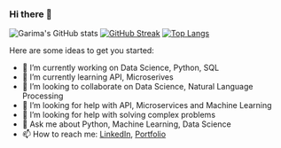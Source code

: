 ### Hi there 👋
![Garima's GitHub stats](https://github-readme-stats.vercel.app/api?username=garimazthakur&count_private=true&theme=cobalt&gb_color=Gradient)
[![GitHub Streak](https://github-readme-streak-stats.herokuapp.com/?user=garimazthakur&theme=highcontrast)](https://git.io/streak-stats)
[![Top Langs](https://github-readme-stats.vercel.app/api/top-langs/?username=garimazthakur&langs_count=8&layout=compact)](https://github.com/garimazthakur/github-readme-stats)

<!--**garimazthakur/garimazthakur** is a ✨ _special_ ✨ repository because its `README.md` (this file) appears on your GitHub profile.-->

Here are some ideas to get you started:

- 🔭 I’m currently working on Data Science, Python, SQL
- 🌱 I’m currently learning API, Microserives
- 👯 I’m looking to collaborate on Data Science, Natural Language Processing
- 🤔 I’m looking for help with API, Microservices and Machine Learning
- 🤔 I’m looking for help with solving complex problems
- 💬 Ask me about Python, Machine Learning, Data Science
- 📫 How to reach me: [LinkedIn](https://www.linkedin.com/in/garimazthakur/), [Portfolio](https://garimazthakur.github.io)
